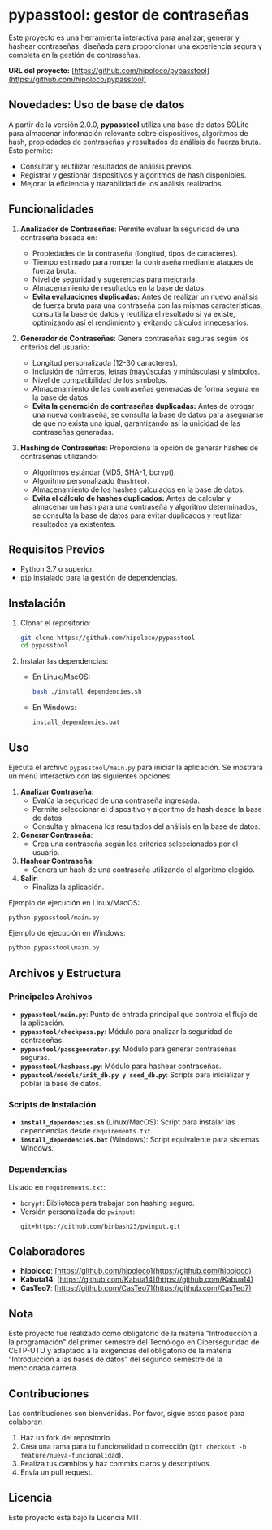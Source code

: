 
# pypasstool: gestor de contraseñas

Este proyecto es una herramienta interactiva para analizar, generar y hashear contraseñas, diseñada para proporcionar una experiencia segura y completa en la gestión de contraseñas.

**URL del proyecto:** [https://github.com/hipoloco/pypasstool](https://github.com/hipoloco/pypasstool)

## Novedades: Uso de base de datos

A partir de la versión 2.0.0, **pypasstool** utiliza una base de datos SQLite para almacenar información relevante sobre dispositivos, algoritmos de hash, propiedades de contraseñas y resultados de análisis de fuerza bruta. Esto permite:

- Consultar y reutilizar resultados de análisis previos.
- Registrar y gestionar dispositivos y algoritmos de hash disponibles.
- Mejorar la eficiencia y trazabilidad de los análisis realizados.

## Funcionalidades

1. **Analizador de Contraseñas**: Permite evaluar la seguridad de una contraseña basada en:
   - Propiedades de la contraseña (longitud, tipos de caracteres).
   - Tiempo estimado para romper la contraseña mediante ataques de fuerza bruta.
   - Nivel de seguridad y sugerencias para mejorarla.
   - Almacenamiento de resultados en la base de datos.
   - **Evita evaluaciones duplicadas:** Antes de realizar un nuevo análisis de fuerza bruta para una contraseña con las mismas características, consulta la base de datos y reutiliza el resultado si ya existe, optimizando así el rendimiento y evitando cálculos innecesarios.

2. **Generador de Contraseñas**: Genera contraseñas seguras según los criterios del usuario:
   - Longitud personalizada (12-30 caracteres).
   - Inclusión de números, letras (mayúsculas y minúsculas) y símbolos.
   - Nivel de compatibilidad de los símbolos.
   - Almacenamiento de las contraseñas generadas de forma segura en la base de datos.
   - **Evita la generación de contraseñas duplicadas:** Antes de otrogar una nueva contraseña, se consulta la base de datos para asegurarse de que no exista una igual, garantizando así la unicidad de las contraseñas generadas.

3. **Hashing de Contraseñas**: Proporciona la opción de generar hashes de contraseñas utilizando:
   - Algoritmos estándar (MD5, SHA-1, bcrypt).
   - Algoritmo personalizado (`hashteo`).
   - Almacenamiento de los hashes calculados en la base de datos.
   - **Evita el cálculo de hashes duplicados:** Antes de calcular y almacenar un hash para una contraseña y algoritmo determinados, se consulta la base de datos para evitar duplicados y reutilizar resultados ya existentes.

## Requisitos Previos

- Python 3.7 o superior.
- `pip` instalado para la gestión de dependencias.

## Instalación

1. Clonar el repositorio:
   ```bash
   git clone https://github.com/hipoloco/pypasstool
   cd pypasstool
   ```

2. Instalar las dependencias:
   - En Linux/MacOS:
     ```bash
     bash ./install_dependencies.sh
     ```
   - En Windows:
     ```cmd
     install_dependencies.bat
     ```

## Uso

Ejecuta el archivo `pypasstool/main.py` para iniciar la aplicación. Se mostrará un menú interactivo con las siguientes opciones:

1. **Analizar Contraseña**:
   - Evalúa la seguridad de una contraseña ingresada.
   - Permite seleccionar el dispositivo y algoritmo de hash desde la base de datos.
   - Consulta y almacena los resultados del análisis en la base de datos.
2. **Generar Contraseña**:
   - Crea una contraseña según los criterios seleccionados por el usuario.
3. **Hashear Contraseña**:
   - Genera un hash de una contraseña utilizando el algoritmo elegido.
4. **Salir**:
   - Finaliza la aplicación.

Ejemplo de ejecución en Linux/MacOS:
```bash
python pypasstool/main.py
```

Ejemplo de ejecución en Windows:
```cmd
python pypasstool\main.py
```

## Archivos y Estructura

### Principales Archivos
- **`pypasstool/main.py`**: Punto de entrada principal que controla el flujo de la aplicación.
- **`pypasstool/checkpass.py`**: Módulo para analizar la seguridad de contraseñas.
- **`pypasstool/passgenerator.py`**: Módulo para generar contraseñas seguras.
- **`pypasstool/hashpass.py`**: Módulo para hashear contraseñas.
- **`pypastool/models/init_db.py y seed_db.py`**: Scripts para inicializar y poblar la base de datos.

### Scripts de Instalación
- **`install_dependencies.sh`** (Linux/MacOS): Script para instalar las dependencias desde `requirements.txt`.
- **`install_dependencies.bat`** (Windows): Script equivalente para sistemas Windows.

### Dependencias
Listado en `requirements.txt`:
- `bcrypt`: Biblioteca para trabajar con hashing seguro.
- Versión personalizada de `pwinput`:
  ```plaintext
  git+https://github.com/binbash23/pwinput.git
  ```

## Colaboradores

- **hipoloco**: [https://github.com/hipoloco](https://github.com/hipoloco)
- **Kabuta14**: [https://github.com/Kabua14](https://github.com/Kabua14)
- **CasTeo7**: [https://github.com/CasTeo7](https://github.com/CasTeo7)

## Nota

Este proyecto fue realizado como obligatorio de la materia "Introducción a la programación" del primer semestre del Tecnólogo en Ciberseguridad de CETP-UTU y adaptado a la exigencias del obligatorio de la materia "Introducción a las bases de datos" del segundo semestre de la mencionada carrera.

## Contribuciones

Las contribuciones son bienvenidas. Por favor, sigue estos pasos para colaborar:

1. Haz un fork del repositorio.
2. Crea una rama para tu funcionalidad o corrección (`git checkout -b feature/nueva-funcionalidad`).
3. Realiza tus cambios y haz commits claros y descriptivos.
4. Envía un pull request.

## Licencia

Este proyecto está bajo la Licencia MIT.
